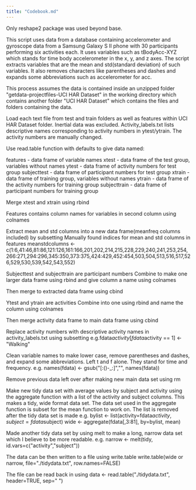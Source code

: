 ```yaml
---
title: "Codebook.md"
---
```

Only reshape2 package was used beyond base.

This script uses data from a database containing accelerometer and gyroscope data from a Samsung Galaxy S II phone with 30 participants performing six activities each. It uses variables such as tBodyAcc-XYZ which stands for time body accelerometer in the x, y, and z axes. The script extracts variables that are the mean and std(standard deviation) of such variables. It also removes characters like parentheses and dashes and expands some abbreviations such as accelerometer for acc.

This process assumes the data is contained inside an unzipped folder "getdata-projectfiles-UCI HAR Dataset" in the working directory which contains another folder "UCI HAR Dataset" which contains the files and folders containing the data.

Load each text file from test and train folders as well as features within UCI HAR Dataset folder. Inertial data was excluded. Activity_labels.txt lists descriptive names corresponding to activity numbers in ytest/ytrain. The activity numbers are manually changed.

Use read.table function with defaults to give data named:

features - data frame of variable names
xtest - data frame of the test group, variables without names
ytest - data frame of activity numbers for test group
subjecttest - data frame of participant numbers for test group
xtrain - data frame of training group, variables without names
ytrain - data frame of the activity numbers for training group
subjecttrain - data frame of participant numbers for training group

Merge xtest and xtrain using rbind

Features contains column names for variables in second column using colnames

Extract mean and std columns into a new data frame(meanfreq columns included) by subsetting
Manually found indices for mean and std columns in features
meanstdcolumns <- c(1:6,41:46,81:86,121:126,161:166,201,202,214,215,228,229,240,241,253,254,266:271,294:296,345:350,373:375,424:429,452:454,503,504,513,516,517,526,529,530,539,542,543,552)


Subjecttest and subjecttrain are participant numbers
Combine to make one larger data frame using rbind and give column a name using colnames

Then merge to extracted data frame using cbind

Ytest and ytrain are activities
Combine into one using rbind and name the column using colnames

Then merge activity data frame to main data frame using cbind

Replace activity numbers with descriptive activity names in activity_labels.txt using subsetting 
e.g.fdata$activity[fdata$activity == 1] <- "Walking"

Clean variable names to make lower case, remove parentheses and dashes, and expand some abbreviations. Left t and f alone. They stand for time and frequency. 
e.g. names(fdata) <- gsub("[:()-_:]","", names(fdata))

Remove previous data left over after making new main data set using rm

Make new tidy data set with average values by subject and activity using the aggregate function with a list of the activity and subject columns. This makes a tidy, wide format data set. The data set used in the aggregate function is subset for the mean function to work on. The list is removed after the tidy data set is made
e.g. bylist <- list(activity=fdata$activity,subject=fdata$subject)
wide <- aggregate(fdata[,3:81], by=bylist, mean)

Made another tidy data set by using melt to make a long, narrow data set which I believe to be more readable.
e.g. narrow <- melt(tidy, id.vars=c("activity","subject"))

The data can be then written to a file using write.table
write.table(wide or narrow, file="./tidydata.txt", row.names=FALSE)

The file can be read back in using
data <- read.table("./tidydata.txt", header=TRUE, sep=" ")